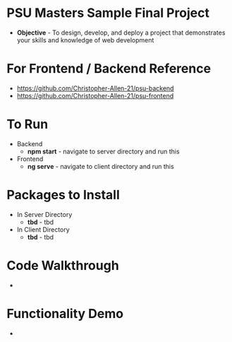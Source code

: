 # PSU Masters Sample Final Project

- **Objective** - To design, develop, and deploy a project that demonstrates your skills and knowledge of web development

# For Frontend / Backend Reference

- https://github.com/Christopher-Allen-21/psu-backend
- https://github.com/Christopher-Allen-21/psu-frontend

# To Run

- Backend
  - **npm start** - navigate to server directory and run this
- Frontend
  - **ng serve** - navigate to client directory and run this

# Packages to Install

- In Server Directory
  - **tbd** - tbd
- In Client Directory
  - **tbd** - tbd

# Code Walkthrough

- 

  

# Functionality Demo

-

